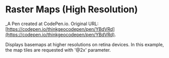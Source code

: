 # Raster Maps (High Resolution)
 _A Pen created at CodePen.io. Original URL: [https://codepen.io/thinkgeocodepen/pen/YBdVRd](https://codepen.io/thinkgeocodepen/pen/YBdVRd).

 Displays basemaps at higher resolutions on retina devices. In this example, the map tiles are requested with '@2x' parameter.